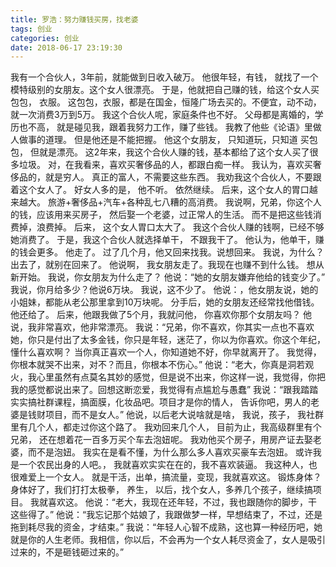 ```yaml
---
title: 罗浩：努力赚钱买房，找老婆
tags: 创业
categories: 创业
date: 2018-06-17 23:19:30
---
```


我有一个合伙人，3年前，就能做到日收入破万。
他很年轻，有钱， 就找了一个模特级别的女朋友。这个女人很漂亮。
于是，他就把自己赚的钱，给这个女人买包包， 衣服。
这包包，衣服，都是在国金，恒隆广场去买的。不便宜，动不动，就一次消费3万到5万。
我这个合伙人呢，家庭条件也不好。
父母都是离婚的，学历也不高，
就是碰见我，跟着我努力工作，赚了些钱。
我教了他些《论语》里做人做事的道理。
但是他还是不能把握。
他这个女朋友， 只知道玩，只知道 买包包，
但就是漂亮。
这2年来，我这个合伙人赚的钱，基本都给了这个女人买了很多垃圾。
对，在我看来，喜欢买奢侈品的人，都跟白痴一样。
我认为，喜欢买奢侈品的，就是穷人。
真正的富人，不需要这些东西。
我劝我这个合伙人，不要跟着这个女人了。
好女人多的是，
他不听。
依然继续。
后来，这个女人的胃口越来越大。
旅游+奢侈品+汽车+各种乱七八糟的高消费。
我说啊，兄弟，你这个人的钱，应该用来买房子， 然后娶一个老婆，过正常人的生活。
而不是把这些钱消费掉，浪费掉。
后来， 这个女人胃口太大了。 我这个合伙人赚的钱啊，已经不够她消费了。
于是，我这个合伙人就选择单干，
不跟我干了。
他认为，他单干，赚的钱会更多。
他走了。
过了几个月，他又回来找我。说想回来。
我说，为什么？
出去了，就别在回来了。
他说啊， 我女朋友走了。我现在也赚不到什么钱。
想从新开始。
我说，你女朋友为什么走了？
他说：“她的女朋友嫌弃他给的钱变少了。”
我说，你月给多少？他说6万块。
我说，这不少了。
他说：，他女朋友说，她的小姐妹，都能从老公那里拿到10万块呢。
分手后，她的女朋友还经常找他借钱。
他还给了。
后来，他跟我做了5个月，我就问他，
你喜欢你那个女朋友吗？
他说，我非常喜欢，他非常漂亮。
我说：“兄弟，你不喜欢，你其实一点也不喜欢她，你只是付出了太多金钱，你只是年轻，迷茫了，你以为你喜欢。你这个年纪，懂什么喜欢啊？ 当你真正喜欢一个人，你知道她不好，你早就离开了。 我觉得，你根本就哭不出来，对不？而且，你根本不伤心。”
他说：“老大，你真是洞若观火，我心里虽然有点莫名其妙的感觉，但是说不出来，你这样一说，我觉得，你把我的感觉都说出来了。回想这断恋爱，我觉得有点尴尬与愚蠢”
我说：“跟我踏踏实实搞社群课程，搞面膜，化妆品吧。项目才是你的情人， 告诉你吧，男人的老婆是钱财项目，而不是女人。”
他说，以后老大说啥就是啥，
我说，孩子， 我社群里有几个人，都走过你这个路了。
我劝回来几个人，
目前为止，我高级群里有个兄弟，
还在想着花一百多万买个车去泡妞呢。
我劝他买个房子，用房产证去娶老婆，而不是泡妞。
我实在是看不懂，为什么那么多人喜欢买豪车去泡妞。
或许我是一个农民出身的人吧。，
我就喜欢实实在在的，我不喜欢装逼。
我这种人，也很难爱上一个女人。
就是干活，出单，搞流量，变现，我就喜欢这。
锻炼身体？ 身体好了，我们打打太极拳， 养生，
以后，找个女人，多养几个孩子，继续搞项目。
我就喜欢这。
他说：“老大，我现在还年轻，不过，我也跟随你的脚步，干这些得了。”
他说：“我忘记那个姑娘了，我跟做梦一样，早想结束了，不过，还是拖到耗尽我的资金，才结束。”
我说：“年轻人心智不成熟，这也算一种经历吧，她就是你的人生老师。我相信，你以后，不会再为一个女人耗尽资金了，女人是吸引过来的，不是砸钱砸过来的。”